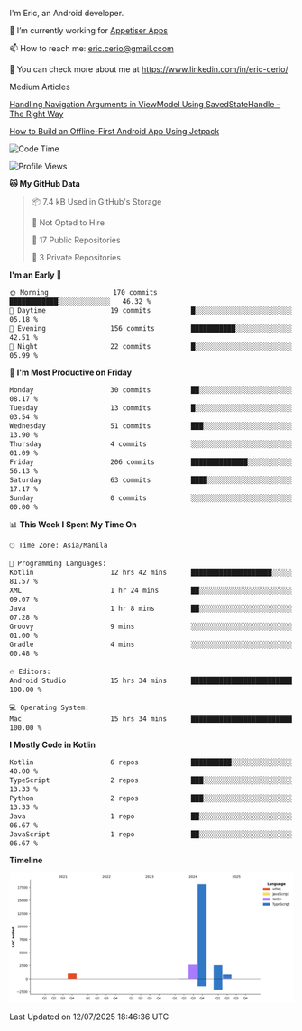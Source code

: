 
I'm Eric, an Android developer.

🔭 I’m currently working for [Appetiser Apps](http://appetiser.com.au)

📫 How to reach me: eric.cerio@gmail.ccom

👀 You can check more about me at https://www.linkedin.com/in/eric-cerio/

Medium Articles

[Handling Navigation Arguments in ViewModel Using SavedStateHandle – The Right Way](https://medium.com/@eric.cerio/handling-navigation-arguments-in-viewmodel-using-savedstatehandle-the-right-way-d17771158126)

[How to Build an Offline-First Android App Using Jetpack](https://medium.com/@eric.cerio/how-to-build-an-offline-first-android-app-using-jetpack-0db1ef3cfa04)

<!--START_SECTION:waka-->
![Code Time](http://img.shields.io/badge/Code%20Time-1%2C275%20hrs%2013%20mins-blue)

![Profile Views](http://img.shields.io/badge/Profile%20Views-0-blue)

**🐱 My GitHub Data** 

> 📦 7.4 kB Used in GitHub's Storage 
 > 
> 🚫 Not Opted to Hire
 > 
> 📜 17 Public Repositories 
 > 
> 🔑 3 Private Repositories 
 > 
**I'm an Early 🐤** 

```text
🌞 Morning                170 commits         ████████████░░░░░░░░░░░░░   46.32 % 
🌆 Daytime                19 commits          █░░░░░░░░░░░░░░░░░░░░░░░░   05.18 % 
🌃 Evening                156 commits         ███████████░░░░░░░░░░░░░░   42.51 % 
🌙 Night                  22 commits          █░░░░░░░░░░░░░░░░░░░░░░░░   05.99 % 
```
📅 **I'm Most Productive on Friday** 

```text
Monday                   30 commits          ██░░░░░░░░░░░░░░░░░░░░░░░   08.17 % 
Tuesday                  13 commits          █░░░░░░░░░░░░░░░░░░░░░░░░   03.54 % 
Wednesday                51 commits          ███░░░░░░░░░░░░░░░░░░░░░░   13.90 % 
Thursday                 4 commits           ░░░░░░░░░░░░░░░░░░░░░░░░░   01.09 % 
Friday                   206 commits         ██████████████░░░░░░░░░░░   56.13 % 
Saturday                 63 commits          ████░░░░░░░░░░░░░░░░░░░░░   17.17 % 
Sunday                   0 commits           ░░░░░░░░░░░░░░░░░░░░░░░░░   00.00 % 
```


📊 **This Week I Spent My Time On** 

```text
🕑︎ Time Zone: Asia/Manila

💬 Programming Languages: 
Kotlin                   12 hrs 42 mins      ████████████████████░░░░░   81.57 % 
XML                      1 hr 24 mins        ██░░░░░░░░░░░░░░░░░░░░░░░   09.07 % 
Java                     1 hr 8 mins         ██░░░░░░░░░░░░░░░░░░░░░░░   07.28 % 
Groovy                   9 mins              ░░░░░░░░░░░░░░░░░░░░░░░░░   01.00 % 
Gradle                   4 mins              ░░░░░░░░░░░░░░░░░░░░░░░░░   00.48 % 

🔥 Editors: 
Android Studio           15 hrs 34 mins      █████████████████████████   100.00 % 

💻 Operating System: 
Mac                      15 hrs 34 mins      █████████████████████████   100.00 % 
```

**I Mostly Code in Kotlin** 

```text
Kotlin                   6 repos             ██████████░░░░░░░░░░░░░░░   40.00 % 
TypeScript               2 repos             ███░░░░░░░░░░░░░░░░░░░░░░   13.33 % 
Python                   2 repos             ███░░░░░░░░░░░░░░░░░░░░░░   13.33 % 
Java                     1 repo              ██░░░░░░░░░░░░░░░░░░░░░░░   06.67 % 
JavaScript               1 repo              ██░░░░░░░░░░░░░░░░░░░░░░░   06.67 % 
```



**Timeline**

![Lines of Code chart](https://raw.githubusercontent.com/eric-cerio/eric-cerio/main/assets/bar_graph.png)


 Last Updated on 12/07/2025 18:46:36 UTC
<!--END_SECTION:waka-->
